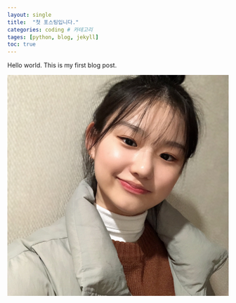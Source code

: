 ```yaml
---
layout: single
title:  "첫 포스팅입니다."
categories: coding # 카테고리
tages: [python, blog, jekyll]
toc: true
---
```




Hello world. This is my first blog post.

![프로필](../images/2021-01-13-first/프로필.jpg)